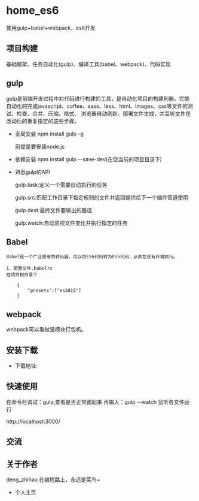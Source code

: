 # home_es6
使用gulp+babel+webpack，es6开发

## 项目构建

基础框架、任务自动化(gulp)、编译工具(babel、webpack)、代码实现

## gulp
 gulp是前端开发过程中对代码进行构建的工具，是自动化项目的构建利器。它能自动化的完成javascript、coffee、sass、less、html、images、css等文件的测试、检查、合并、压缩、格式、
 浏览器自动刷新、部署文件生成，并监听文件在改动后的重复指定的这些步骤。
 
 - 全局安装
 npm install gulp -g
 
    前提是要安装node.js
 - 依赖安装
 npm install gulp --save-dev(在您当前的项目目录下)
 
 - 熟悉gulp的API
 
    gulp.task:定义一个需要自动执行的任务
    
    gulp.src:匹配工作目录下指定规则的文件并返回提供给下一个插件管道使用
    
    gulp.dest:最终文件要输出的路径
    
    gulp.watch:自动监视文件变化并执行指定的任务
    
 ## Babel
 
 
    Babel是一个广泛使用的转码器，可以将ES6代码转为ES5代码，从而在现有环境执行。
    
    1、配置文件.babelrc
    在项目根目录下
    
        {
            "presets":["es2015"]
        }
    
 
## webpack
   
   webpack可以看做是模块打包机。


## 安装下载

- 下载地址:

## 快速使用

在命令栏调试：gulp,查看是否正常跑起来
再输入：gulp --watch 监听各文件运行

http://localhost:3000/

## 交流

## 关于作者

deng_zhihao 在编程路上，永远是菜鸟~

- 个人主页